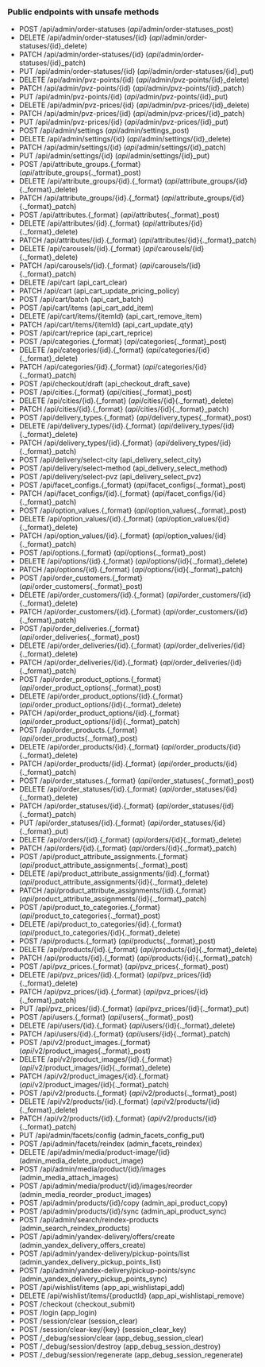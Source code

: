 ### Public endpoints with unsafe methods

- POST /api/admin/order-statuses (_api_/admin/order-statuses_post)
- DELETE /api/admin/order-statuses/{id} (_api_/admin/order-statuses/{id}_delete)
- PATCH /api/admin/order-statuses/{id} (_api_/admin/order-statuses/{id}_patch)
- PUT /api/admin/order-statuses/{id} (_api_/admin/order-statuses/{id}_put)
- DELETE /api/admin/pvz-points/{id} (_api_/admin/pvz-points/{id}_delete)
- PATCH /api/admin/pvz-points/{id} (_api_/admin/pvz-points/{id}_patch)
- PUT /api/admin/pvz-points/{id} (_api_/admin/pvz-points/{id}_put)
- DELETE /api/admin/pvz-prices/{id} (_api_/admin/pvz-prices/{id}_delete)
- PATCH /api/admin/pvz-prices/{id} (_api_/admin/pvz-prices/{id}_patch)
- PUT /api/admin/pvz-prices/{id} (_api_/admin/pvz-prices/{id}_put)
- POST /api/admin/settings (_api_/admin/settings_post)
- DELETE /api/admin/settings/{id} (_api_/admin/settings/{id}_delete)
- PATCH /api/admin/settings/{id} (_api_/admin/settings/{id}_patch)
- PUT /api/admin/settings/{id} (_api_/admin/settings/{id}_put)
- POST /api/attribute_groups.{_format} (_api_/attribute_groups{._format}_post)
- DELETE /api/attribute_groups/{id}.{_format} (_api_/attribute_groups/{id}{._format}_delete)
- PATCH /api/attribute_groups/{id}.{_format} (_api_/attribute_groups/{id}{._format}_patch)
- POST /api/attributes.{_format} (_api_/attributes{._format}_post)
- DELETE /api/attributes/{id}.{_format} (_api_/attributes/{id}{._format}_delete)
- PATCH /api/attributes/{id}.{_format} (_api_/attributes/{id}{._format}_patch)
- DELETE /api/carousels/{id}.{_format} (_api_/carousels/{id}{._format}_delete)
- PATCH /api/carousels/{id}.{_format} (_api_/carousels/{id}{._format}_patch)
- DELETE /api/cart (api_cart_clear)
- PATCH /api/cart (api_cart_update_pricing_policy)
- POST /api/cart/batch (api_cart_batch)
- POST /api/cart/items (api_cart_add_item)
- DELETE /api/cart/items/{itemId} (api_cart_remove_item)
- PATCH /api/cart/items/{itemId} (api_cart_update_qty)
- POST /api/cart/reprice (api_cart_reprice)
- POST /api/categories.{_format} (_api_/categories{._format}_post)
- DELETE /api/categories/{id}.{_format} (_api_/categories/{id}{._format}_delete)
- PATCH /api/categories/{id}.{_format} (_api_/categories/{id}{._format}_patch)
- POST /api/checkout/draft (api_checkout_draft_save)
- POST /api/cities.{_format} (_api_/cities{._format}_post)
- DELETE /api/cities/{id}.{_format} (_api_/cities/{id}{._format}_delete)
- PATCH /api/cities/{id}.{_format} (_api_/cities/{id}{._format}_patch)
- POST /api/delivery_types.{_format} (_api_/delivery_types{._format}_post)
- DELETE /api/delivery_types/{id}.{_format} (_api_/delivery_types/{id}{._format}_delete)
- PATCH /api/delivery_types/{id}.{_format} (_api_/delivery_types/{id}{._format}_patch)
- POST /api/delivery/select-city (api_delivery_select_city)
- POST /api/delivery/select-method (api_delivery_select_method)
- POST /api/delivery/select-pvz (api_delivery_select_pvz)
- POST /api/facet_configs.{_format} (_api_/facet_configs{._format}_post)
- PATCH /api/facet_configs/{id}.{_format} (_api_/facet_configs/{id}{._format}_patch)
- POST /api/option_values.{_format} (_api_/option_values{._format}_post)
- DELETE /api/option_values/{id}.{_format} (_api_/option_values/{id}{._format}_delete)
- PATCH /api/option_values/{id}.{_format} (_api_/option_values/{id}{._format}_patch)
- POST /api/options.{_format} (_api_/options{._format}_post)
- DELETE /api/options/{id}.{_format} (_api_/options/{id}{._format}_delete)
- PATCH /api/options/{id}.{_format} (_api_/options/{id}{._format}_patch)
- POST /api/order_customers.{_format} (_api_/order_customers{._format}_post)
- DELETE /api/order_customers/{id}.{_format} (_api_/order_customers/{id}{._format}_delete)
- PATCH /api/order_customers/{id}.{_format} (_api_/order_customers/{id}{._format}_patch)
- POST /api/order_deliveries.{_format} (_api_/order_deliveries{._format}_post)
- DELETE /api/order_deliveries/{id}.{_format} (_api_/order_deliveries/{id}{._format}_delete)
- PATCH /api/order_deliveries/{id}.{_format} (_api_/order_deliveries/{id}{._format}_patch)
- POST /api/order_product_options.{_format} (_api_/order_product_options{._format}_post)
- DELETE /api/order_product_options/{id}.{_format} (_api_/order_product_options/{id}{._format}_delete)
- PATCH /api/order_product_options/{id}.{_format} (_api_/order_product_options/{id}{._format}_patch)
- POST /api/order_products.{_format} (_api_/order_products{._format}_post)
- DELETE /api/order_products/{id}.{_format} (_api_/order_products/{id}{._format}_delete)
- PATCH /api/order_products/{id}.{_format} (_api_/order_products/{id}{._format}_patch)
- POST /api/order_statuses.{_format} (_api_/order_statuses{._format}_post)
- DELETE /api/order_statuses/{id}.{_format} (_api_/order_statuses/{id}{._format}_delete)
- PATCH /api/order_statuses/{id}.{_format} (_api_/order_statuses/{id}{._format}_patch)
- PUT /api/order_statuses/{id}.{_format} (_api_/order_statuses/{id}{._format}_put)
- DELETE /api/orders/{id}.{_format} (_api_/orders/{id}{._format}_delete)
- PATCH /api/orders/{id}.{_format} (_api_/orders/{id}{._format}_patch)
- POST /api/product_attribute_assignments.{_format} (_api_/product_attribute_assignments{._format}_post)
- DELETE /api/product_attribute_assignments/{id}.{_format} (_api_/product_attribute_assignments/{id}{._format}_delete)
- PATCH /api/product_attribute_assignments/{id}.{_format} (_api_/product_attribute_assignments/{id}{._format}_patch)
- POST /api/product_to_categories.{_format} (_api_/product_to_categories{._format}_post)
- DELETE /api/product_to_categories/{id}.{_format} (_api_/product_to_categories/{id}{._format}_delete)
- POST /api/products.{_format} (_api_/products{._format}_post)
- DELETE /api/products/{id}.{_format} (_api_/products/{id}{._format}_delete)
- PATCH /api/products/{id}.{_format} (_api_/products/{id}{._format}_patch)
- POST /api/pvz_prices.{_format} (_api_/pvz_prices{._format}_post)
- DELETE /api/pvz_prices/{id}.{_format} (_api_/pvz_prices/{id}{._format}_delete)
- PATCH /api/pvz_prices/{id}.{_format} (_api_/pvz_prices/{id}{._format}_patch)
- PUT /api/pvz_prices/{id}.{_format} (_api_/pvz_prices/{id}{._format}_put)
- POST /api/users.{_format} (_api_/users{._format}_post)
- DELETE /api/users/{id}.{_format} (_api_/users/{id}{._format}_delete)
- PATCH /api/users/{id}.{_format} (_api_/users/{id}{._format}_patch)
- POST /api/v2/product_images.{_format} (_api_/v2/product_images{._format}_post)
- DELETE /api/v2/product_images/{id}.{_format} (_api_/v2/product_images/{id}{._format}_delete)
- PATCH /api/v2/product_images/{id}.{_format} (_api_/v2/product_images/{id}{._format}_patch)
- POST /api/v2/products.{_format} (_api_/v2/products{._format}_post)
- DELETE /api/v2/products/{id}.{_format} (_api_/v2/products/{id}{._format}_delete)
- PATCH /api/v2/products/{id}.{_format} (_api_/v2/products/{id}{._format}_patch)
- PUT /api/admin/facets/config (admin_facets_config_put)
- POST /api/admin/facets/reindex (admin_facets_reindex)
- DELETE /api/admin/media/product-image/{id} (admin_media_delete_product_image)
- POST /api/admin/media/product/{id}/images (admin_media_attach_images)
- POST /api/admin/media/product/{id}/images/reorder (admin_media_reorder_product_images)
- POST /api/admin/products/{id}/copy (admin_api_product_copy)
- POST /api/admin/products/{id}/sync (admin_api_product_sync)
- POST /api/admin/search/reindex-products (admin_search_reindex_products)
- POST /api/admin/yandex-delivery/offers/create (admin_yandex_delivery_offers_create)
- POST /api/admin/yandex-delivery/pickup-points/list (admin_yandex_delivery_pickup_points_list)
- POST /api/admin/yandex-delivery/pickup-points/sync (admin_yandex_delivery_pickup_points_sync)
- POST /api/wishlist/items (app_api_wishlistapi_add)
- DELETE /api/wishlist/items/{productId} (app_api_wishlistapi_remove)
- POST /checkout (checkout_submit)
- POST /login (app_login)
- POST /session/clear (session_clear)
- POST /session/clear-key/{key} (session_clear_key)
- POST /_debug/session/clear (app_debug_session_clear)
- POST /_debug/session/destroy (app_debug_session_destroy)
- POST /_debug/session/regenerate (app_debug_session_regenerate)